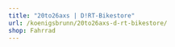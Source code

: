 ```yaml
---
title: "20to26axs | D!RT-Bikestore"
url: /koenigsbrunn/20to26axs-d-rt-bikestore/
shop: Fahrrad
---
```

